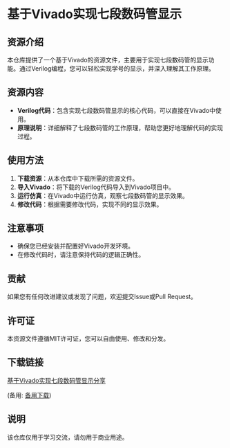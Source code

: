 # 基于Vivado实现七段数码管显示

## 资源介绍

本仓库提供了一个基于Vivado的资源文件，主要用于实现七段数码管的显示功能。通过Verilog编程，您可以轻松实现学号的显示，并深入理解其工作原理。

## 资源内容

- **Verilog代码**：包含实现七段数码管显示的核心代码，可以直接在Vivado中使用。
- **原理说明**：详细解释了七段数码管的工作原理，帮助您更好地理解代码的实现过程。

## 使用方法

1. **下载资源**：从本仓库中下载所需的资源文件。
2. **导入Vivado**：将下载的Verilog代码导入到Vivado项目中。
3. **运行仿真**：在Vivado中运行仿真，观察七段数码管的显示效果。
4. **修改代码**：根据需要修改代码，实现不同的显示效果。

## 注意事项

- 确保您已经安装并配置好Vivado开发环境。
- 在修改代码时，请注意保持代码的逻辑正确性。

## 贡献

如果您有任何改进建议或发现了问题，欢迎提交Issue或Pull Request。

## 许可证

本资源文件遵循MIT许可证，您可以自由使用、修改和分发。

## 下载链接
[基于Vivado实现七段数码管显示分享](https://pan.quark.cn/s/b2ae8da1cc80) 

(备用: [备用下载](https://pan.baidu.com/s/1bOVelYgYwxScnjMiVHInlw?pwd=1234))

## 说明

该仓库仅用于学习交流，请勿用于商业用途。

